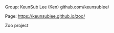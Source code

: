 Group: KeunSub Lee (Ken)
github.com/keunsublee/

Page:
https://keunsublee.github.io/zoo/




Zoo project
